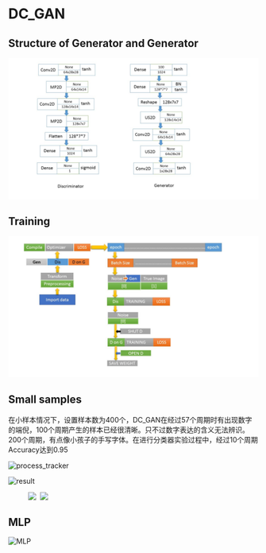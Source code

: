 # DC_GAN
##  Structure of Generator and Generator

![structure](https://github.com/DreamPurchaseZnz/DC_GAN/blob/master/STRUCTURE.JPG)

## Training

![train](https://github.com/DreamPurchaseZnz/DC_GAN/blob/master/Train%20Process.JPG)

## Small samples
在小样本情况下，设置样本数为400个，DC_GAN在经过57个周期时有出现数字的端倪，100个周期产生的样本已经很清晰。只不过数字表达的含义无法辨识。200个周期，有点像小孩子的手写字体。在进行分类器实验过程中，经过10个周期Accuracy达到0.95

![process_tracker](https://github.com/DreamPurchaseZnz/Picture/blob/master/process_train_loss.jpg)

![result](https://github.com/DreamPurchaseZnz/Picture/blob/master/generated_image.png)



<figure class='half'>
  <img src = 'https://github.com/DreamPurchaseZnz/Picture/blob/master/small.gif'>
  <img src = 'https://github.com/DreamPurchaseZnz/Picture/blob/master/generated_image.png'>
</figure>

## MLP
![MLP](https://github.com/DreamPurchaseZnz/Keras/blob/master/MLP.JPG)
